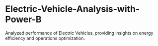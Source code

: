 # Electric-Vehicle-Analysis-with-Power-B
Analyzed performance of Electric Vehicles, providing insights on energy efficiency and operations optimization.
